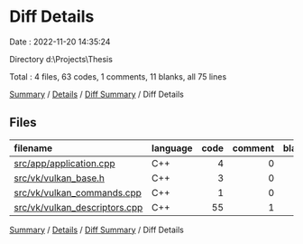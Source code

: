 # Diff Details

Date : 2022-11-20 14:35:24

Directory d:\\Projects\\Thesis

Total : 4 files,  63 codes, 1 comments, 11 blanks, all 75 lines

[Summary](results.md) / [Details](details.md) / [Diff Summary](diff.md) / Diff Details

## Files
| filename | language | code | comment | blank | total |
| :--- | :--- | ---: | ---: | ---: | ---: |
| [src/app/application.cpp](/src/app/application.cpp) | C++ | 4 | 0 | 1 | 5 |
| [src/vk/vulkan_base.h](/src/vk/vulkan_base.h) | C++ | 3 | 0 | 0 | 3 |
| [src/vk/vulkan_commands.cpp](/src/vk/vulkan_commands.cpp) | C++ | 1 | 0 | 0 | 1 |
| [src/vk/vulkan_descriptors.cpp](/src/vk/vulkan_descriptors.cpp) | C++ | 55 | 1 | 10 | 66 |

[Summary](results.md) / [Details](details.md) / [Diff Summary](diff.md) / Diff Details